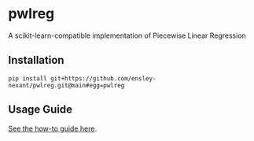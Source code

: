 # pwlreg

A scikit-learn-compatible implementation of Piecewise Linear Regression

## Installation

```
pip install git+https://github.com/ensley-nexant/pwlreg.git@main#egg=pwlreg
```

## Usage Guide

[See the how-to guide here](https://github.com/ensley-nexant/pwlreg/blob/main/notebooks/howto.ipynb).
